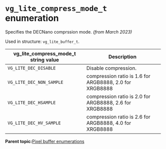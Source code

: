 # `vg_lite_compress_mode_t` enumeration

Specifies the DECNano comprssion mode. *\(from March 2023\)*

Used in structure: `vg_lite_buffer_t`.

|**vg\_lite\_compress\_mode\_t string value**|Description|
|----------------------------------------------|-------------|
|`VG_LITE_DEC_DISABLE`|Disable compression.|
|`VG_LITE_DEC_NON_SAMPLE`|compression ratio is 1.6 for ARGB8888, 2.0 for XRGB8888|
|`VG_LITE_DEC_HSAMPLE`|compression ratio is 2.0 for ARGB8888, 2.6 for XRGB8888|
|`VG_LITE_DEC_HV_SAMPLE`|compression ratio is 2.6 for ARGB8888, 4.0 for XRGB8888|

**Parent topic:**[Pixel buffer enumerations](../topics/pixel_buffer_enumerations.md)

